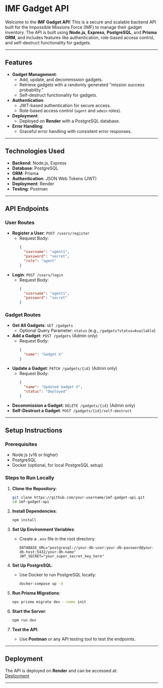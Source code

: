 # IMF Gadget API

Welcome to the **IMF Gadget API**! This is a secure and scalable backend API built for the Impossible Missions Force (IMF) to manage their gadget inventory. The API is built using **Node.js**, **Express**, **PostgreSQL**, and **Prisma ORM**, and includes features like authentication, role-based access control, and self-destruct functionality for gadgets.

---

## **Features**
- **Gadget Management**:
  - Add, update, and decommission gadgets.
  - Retrieve gadgets with a randomly generated "mission success probability."
  - Self-destruct functionality for gadgets.
- **Authentication**:
  - JWT-based authentication for secure access.
  - Role-based access control (`agent` and `admin` roles).
- **Deployment**:
  - Deployed on **Render** with a PostgreSQL database.
- **Error Handling**:
  - Graceful error handling with consistent error responses.

---

## **Technologies Used**
- **Backend**: Node.js, Express
- **Database**: PostgreSQL
- **ORM**: Prisma
- **Authentication**: JSON Web Tokens (JWT)
- **Deployment**: Render
- **Testing**: Postman

---

## **API Endpoints**
### **User Routes**
- **Register a User**: `POST /users/register`
  - Request Body:
    ```json
    {
      "username": "agent1",
      "password": "secret",
      "role": "agent"
    }
    ```
- **Login**: `POST /users/login`
  - Request Body:
    ```json
    {
      "username": "agent1",
      "password": "secret"
    }
    ```

### **Gadget Routes**
- **Get All Gadgets**: `GET /gadgets`
  - Optional Query Parameter: `status` (e.g., `/gadgets?status=Available`)
- **Add a Gadget**: `POST /gadgets` (Admin only)
  - Request Body:
    ```json
    {
      "name": "Gadget X"
    }
    ```
- **Update a Gadget**: `PATCH /gadgets/{id}` (Admin only)
  - Request Body:
    ```json
    {
      "name": "Updated Gadget X",
      "status": "Deployed"
    }
    ```
- **Decommission a Gadget**: `DELETE /gadgets/{id}` (Admin only)
- **Self-Destruct a Gadget**: `POST /gadgets/{id}/self-destruct`

---

## **Setup Instructions**
### **Prerequisites**
- Node.js (v16 or higher)
- PostgreSQL
- Docker (optional, for local PostgreSQL setup)

### **Steps to Run Locally**
1. **Clone the Repository**:
   ```bash
   git clone https://github.com/your-username/imf-gadget-api.git
   cd imf-gadget-api
   ```

2. **Install Dependencies**:
   ```bash
   npm install
   ```

3. **Set Up Environment Variables**:
   - Create a `.env` file in the root directory:
     ```
     DATABASE_URL="postgresql://your-db-user:your-db-password@your-db-host:5432/your-db-name"
     JWT_SECRET="your_super_secret_key_here"
     ```

4. **Set Up PostgreSQL**:
   - Use Docker to run PostgreSQL locally:
     ```bash
     docker-compose up -d
     ```

5. **Run Prisma Migrations**:
   ```bash
   npx prisma migrate dev --name init
   ```

6. **Start the Server**:
   ```bash
   npm run dev
   ```

7. **Test the API**:
   - Use **Postman** or any API testing tool to test the endpoints.
  
---

## **Deployment**
The API is deployed on **Render** and can be accessed at:  
[Deployment](https://imf-gadget-api-spu4.onrender.com/)

---

